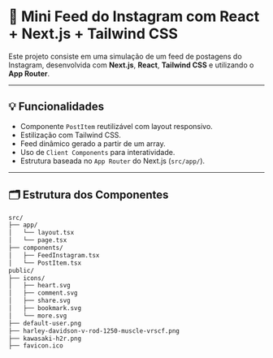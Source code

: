 # 📸 Mini Feed do Instagram com React + Next.js + Tailwind CSS

Este projeto consiste em uma simulação de um feed de postagens do Instagram, desenvolvida com **Next.js**, **React**, **Tailwind CSS** e utilizando o **App Router**.

---

## 💡 Funcionalidades

- Componente `PostItem` reutilizável com layout responsivo.
- Estilização com Tailwind CSS.
- Feed dinâmico gerado a partir de um array.
- Uso de `Client Components` para interatividade.
- Estrutura baseada no `App Router` do Next.js (`src/app/`).

---

## 🗂️ Estrutura dos Componentes

```bash
src/
├── app/
│   └── layout.tsx
│   └── page.tsx
├── components/
│   ├── FeedInstagram.tsx
│   └── PostItem.tsx
public/
├── icons/
│   ├── heart.svg
│   ├── comment.svg
│   ├── share.svg
│   ├── bookmark.svg
│   └── more.svg
├── default-user.png
├── harley-davidson-v-rod-1250-muscle-vrscf.png
├── kawasaki-h2r.png
├── favicon.ico
